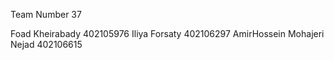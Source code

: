 
Team Number 37

Foad Kheirabady    402105976
Iliya  Forsaty    402106297
AmirHossein Mohajeri Nejad 402106615
